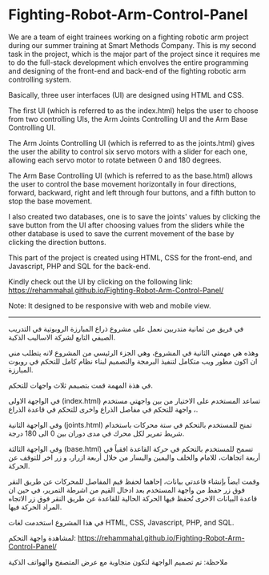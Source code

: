 # Fighting-Robot-Arm-Control-Panel

We are a team of eight trainees working on a fighting robotic arm project during our summer training at Smart Methods Company. This is my second task in the project, which is the major part of the project since it requires me to do the full-stack development which envolves the entire programming and designing of the front-end and back-end of the fighting robotic arm controlling system.

Basically, three user interfaces (UI) are designed using HTML and CSS.

The first UI (which is referred to as the index.html) helps the user to choose from two controlling UIs, the Arm Joints Controlling UI and the Arm Base Controlling UI.

The Arm Joints Controlling UI (which is referred to as the joints.html) gives the user the ability to control six servo motors with a slider for each one, allowing each servo motor to rotate between 0 and 180 degrees.

The Arm Base Controlling UI (which is referred to as the base.html) allows the user to control the base movement horizontally in four directions, forward, backward, right and left through four buttons, and a fifth button to stop the base movement.

I also created two databases, one is to save the joints' values by clicking the save button from the UI after choosing values from the sliders while the other database is used to save the current movement of the base by clicking the direction buttons.

This part of the project is created using HTML, CSS for the front-end, and Javascript, PHP and SQL for the back-end.

Kindly check out the UI by clicking on the following link: https://rehammahal.github.io/Fighting-Robot-Arm-Control-Panel/

Note: It designed to be responsive with web and mobile view.
_____________________________________________________

في فريق من ثمانية متدربين نعمل على مشروع ذراع المبارزة الروبوتية في التدريب الصيفي التابع لشركة الاساليب الذكية.

وهذه هي مهمتي الثانية في المشروع، وهي الجزء الرئيسي من المشروع لانه يتطلب مني ان اكون مطور ويب متكامل لتنفيذ البرمجة والتصميم لبناء نظام كامل للتحكم في روبوت المبارزة.

في هذة المهمة قمت بتصيمم ثلاث واجهات للتحكم.

في الواجهة الاولى
(index.html)
تساعد المستخدم على الاختيار من بين واجهتي مستخدم ، واجهة للتحكم في مفاصل الذراع واخرى للتحكم في قاعدة الذراع.

وفي الواجهة الثانية
(joints.html)
تمنح للمستخدم بالتحكم في ستة محركات باستخدام شريط تمرير لكل محرك في مدى دوران بين 0 الى 180 درجة.

وفي الواجهة الثالثة
(base.html)
تسمح للمستخدم بالتحكم في حركة القاعدة افقياً في أربعة اتجاهات، للامام والخلف واليمين واليسار من خلال أربعة ازرار، و زر اخر للتوقف عن الحركة.

وقمت ايضاً بإنشاء قاعدتي بيانات، إحاهما لحفظ قيم المفاصل للمحركات عن طريق النقر فوق زر حفظ من واجهة المستخدم بعد ادخال القيم من اشرطة التمرير، في حين ان قاعدة البيانات الاخرى تُحفظ فيها الحركة الحالية للقاعدة عن طريق النقر فوق زر الاتجاه المراد الحركة فيها.

في هذا المشروع استخدمت لغات HTML, CSS, Javascript, PHP, and SQL.

لمشاهدة واجهة التحكم: https://rehammahal.github.io/Fighting-Robot-Arm-Control-Panel/

ملاحظة: تم تصميم الواجهة لتكون متجاوبة مع  عرض المتصفح والهواتف الذكية
